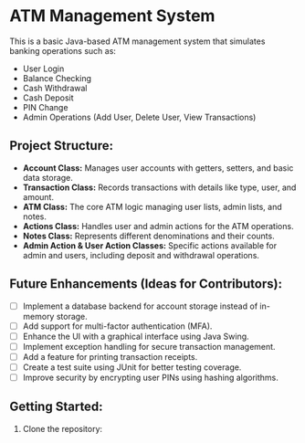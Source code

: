 # ATM Management System

This is a basic Java-based ATM management system that simulates banking operations such as:

- User Login
- Balance Checking
- Cash Withdrawal
- Cash Deposit
- PIN Change
- Admin Operations (Add User, Delete User, View Transactions)

## Project Structure:
- **Account Class:** Manages user accounts with getters, setters, and basic data storage.
- **Transaction Class:** Records transactions with details like type, user, and amount.
- **ATM Class:** The core ATM logic managing user lists, admin lists, and notes.
- **Actions Class:** Handles user and admin actions for the ATM operations.
- **Notes Class:** Represents different denominations and their counts.
- **Admin Action & User Action Classes:** Specific actions available for admin and users, including deposit and withdrawal operations.

## Future Enhancements (Ideas for Contributors):
- [ ] Implement a database backend for account storage instead of in-memory storage.
- [ ] Add support for multi-factor authentication (MFA).
- [ ] Enhance the UI with a graphical interface using Java Swing.
- [ ] Implement exception handling for secure transaction management.
- [ ] Add a feature for printing transaction receipts.
- [ ] Create a test suite using JUnit for better testing coverage.
- [ ] Improve security by encrypting user PINs using hashing algorithms.

## Getting Started:
1. Clone the repository:  

